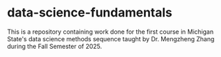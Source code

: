 # data-science-fundamentals
This is a repository containing work done for the first course in Michigan State's data science methods sequence taught by Dr. Mengzheng Zhang during the Fall Semester of 2025.
